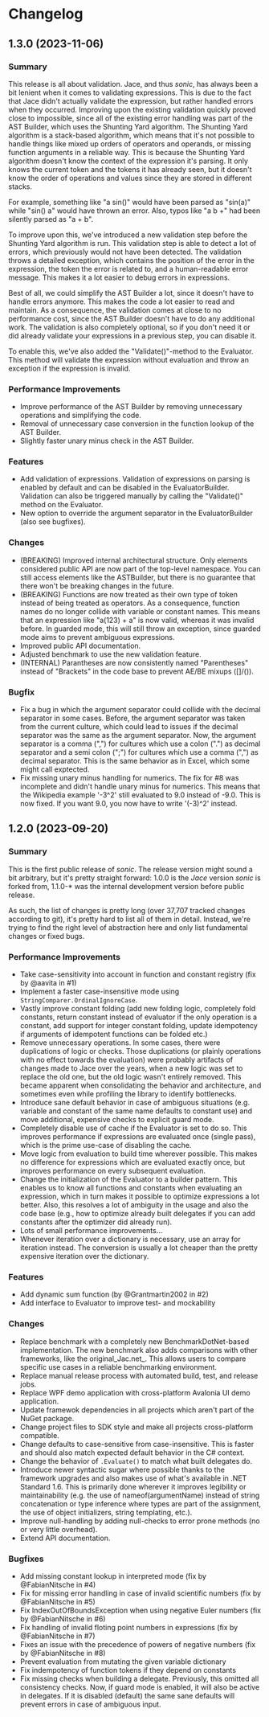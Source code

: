# Changelog
## 1.3.0 (2023-11-06)
### Summary
This release is all about validation. Jace, and thus _sonic_, has always been a bit lenient when it comes to validating expressions. This is due to the fact that Jace didn't actually
validate the expression, but rather handled errors when they occurred. Improving upon the existing validation quickly proved close to impossible, since all of the existing error handling
was part of the AST Builder, which uses the Shunting Yard algorithm. The Shunting Yard algorithm is a stack-based algorithm, which means that it's not possible to handle things like
mixed up orders of operators and operands, or missing function arguments in a reliable way. This is because the Shunting Yard algorithm doesn't know the context of the expression it's
parsing. It only knows the current token and the tokens it has already seen, but it doesn't know the order of operations and values since they are stored in different stacks.

For example, something like "a sin()" would have been parsed as "sin(a)" while "sin() a" would have thrown an error. Also, typos like "a b +" had been silently parsed as "a + b".

To improve upon this, we've introduced a new validation step before the Shunting Yard algorithm is run. This validation step is able to detect a lot of errors, which previously would
not have been detected. The validation throws a detailed exception, which contains the position of the error in the expression, the token the error is related to, and a human-readable
error message. This makes it a lot easier to debug errors in expressions.

Best of all, we could simplify the AST Builder a lot, since it doesn't have to handle errors anymore. This makes the code a lot easier to read and maintain. As a consequence,
the validation comes at close to no performance cost, since the AST Builder doesn't have to do any additional work. The validation is also completely optional, so if you don't
need it or did already validate your expressions in a previous step, you can disable it.

To enable this, we've also added the "Validate()"-method to the Evaluator. This method will validate the expression without evaluation and throw an exception if the expression is invalid.

### Performance Improvements
- Improve performance of the AST Builder by removing unnecessary operations and simplifying the code.
- Removal of unnecessary case conversion in the function lookup of the AST Builder.
- Slightly faster unary minus check in the AST Builder.

### Features
- Add validation of expressions. Validation of expressions on parsing is enabled by default and can be disabled in the EvaluatorBuilder. Validation can also be triggered manually by calling the "Validate()" method on the Evaluator.
- New option to override the argument separator in the EvaluatorBuilder (also see bugfixes).

### Changes
- (BREAKING) Improved internal architectural structure. Only elements considered public API are now part of the top-level namespace. You can still access elements like the ASTBuilder, but there is no guarantee that there won't be breaking changes in the future.
- (BREAKING) Functions are now treated as their own type of token instead of being treated as operators. As a consequence, function names do no longer collide with variable or constant names. This means that an expression like "a(123) + a" is now valid, whereas it was invalid before. In guarded mode, this will still throw an exception, since guarded mode aims to prevent ambiguous expressions.
- Improved public API documentation.
- Adjusted benchmark to use the new validation feature.
- (INTERNAL) Parantheses are now consistently named "Parentheses" instead of "Brackets" in the code base to prevent AE/BE mixups ([]/()).

### Bugfix
- Fix a bug in which the argument separator could collide with the decimal separator in some cases. Before, the argument separator was taken from the current culture, which could lead to issues if the decimal separator was the same as the argument separator. Now, the argument separator is a comma (",") for cultures which use a colon (".") as decimal separator and a semi colon (";") for cultures which use a comma (",") as decimal separator. This is the same behavior as in Excel, which some might call exptected.
- Fix missing unary minus handling for numerics. The fix for #8 was incomplete and didn't handle unary minus for numerics. This means that the Wikipedia example '-3^2' still evaluated to 9.0 instead of -9.0. This is now fixed. If you want 9.0, you now have to write '(-3)^2' instead.

## 1.2.0 (2023-09-20)
### Summary
This is the first public release of _sonic_.
The release version might sound a bit arbitrary, but it's pretty straight forward: 1.0.0 is the _Jace_ version _sonic_ is forked from,
1.1.0-* was the internal development version before public release.

As such, the list of changes is pretty long (over 37,707 tracked changes according to git), it's pretty hard to list all of them in detail.
Instead, we're trying to find the right level of abstraction here and only list fundamental changes or fixed bugs.

### Performance Improvements
- Take case-sensitivity into account in function and constant registry (fix by @aavita in #1)
- Implement a faster case-insensitive mode using `StringComparer.OrdinalIgnoreCase`.
- Vastly improve constant folding (add new folding logic, completely fold constants, return constant instead of evaluator if the only operation is a constant, add support for integer constant folding, update idempotency if arguments of idempotent functions can be folded etc.)
- Remove unnecessary operations. In some cases, there were duplications of logic or checks. Those duplications (or plainly operations with no effect towards the evaluation) were probably artifacts of changes made to Jace over the years, when a new logic was set to replace the old one, but the old logic wasn't entirely removed. This became apparent when consolidating the behavior and architecture, and sometimes even while profiling the library to identify bottlenecks.
- Introduce sane default behavior in case of ambiguous situations (e.g. variable and constant of the same name defaults to constant use) and move additional, expensive checks to explicit guard mode.
- Completely disable use of cache if the Evaluator is set to do so. This improves performance if expressions are evaluated once (single pass), which is the prime use-case of disabling the cache.
- Move logic from evaluation to build time wherever possible. This makes no difference for expressions which are evaluated exactly once, but improves performance on every subsequent evaluation.
- Change the initialization of the Evaluator to a builder pattern. This enables us to know all functions and constants when evaluating an expression, which in turn makes it possible to optimize expressions a lot better. Also, this resolves a lot of ambiguity in the usage and also the code base (e.g., how to optimize already built delegates if you can add constants after the optimizer did already run).
- Lots of small performance improvements...
- Whenever iteration over a dictionary is necessary, use an array for iteration instead. The conversion is usually a lot cheaper than the pretty expensive iteration over the dictionary.


### Features
- Add dynamic sum function (by @Grantmartin2002 in #2)
- Add interface to Evaluator to improve test- and mockability

### Changes
- Replace benchmark with a completely new BenchmarkDotNet-based implementation. The new benchmark also adds comparisons with other frameworks, like the original_Jac.net_. This allows users to compare specific use cases in a reliable benchmarking environment.
- Replace manual release process with automated build, test, and release jobs.
- Replace WPF demo application with cross-platform Avalonia UI demo application.
- Update framewok dependencies in all projects which aren't part of the NuGet package.
- Change project files to SDK style and make all projects cross-platform compatible.
- Change defaults to case-sensitive from case-insensitive. This is faster and should also match expected default behavior in the C# context.
- Change the behavior of `.Evaluate()` to match what built delegates do.
- Introduce newer syntactic sugar where possible thanks to the framework upgrades and also makes use of what's available in .NET Standard 1.6. This is primarily done wherever it improves legibility or maintainability (e.g. the use of nameof(argumentName) instead of string concatenation or type inference where types are part of the assignment, the use of object initializers, string templating, etc.).
- Improve null-handling by adding null-checks to error prone methods (no or very little overhead).
- Extend API documentation.


### Bugfixes
- Add missing constant lookup in interpreted mode (fix by @FabianNitsche in #4)
- Fix for missing error handling in case of invalid scientific numbers (fix by @FabianNitsche in #5)
- Fix IndexOutOfBoundsException when using negative Euler numbers (fix by @FabianNitsche in #6)
- Fix handling of invalid floting point numbers in expressions (fix by @FabianNitsche in #7)
- Fixes an issue with the precedence of powers of negative numbers (fix by @FabianNitsche in #8)
- Prevent evaluation from mutating the given variable dictionary
- Fix indempotency of function tokens if they depend on constants
- Fix missing checks when building a delegate. Previously, this omitted all consistency checks. Now, if guard mode is enabled, it will also be active in delegates. If it is disabled (default) the same sane defaults will prevent errors in case of ambiguous input.
